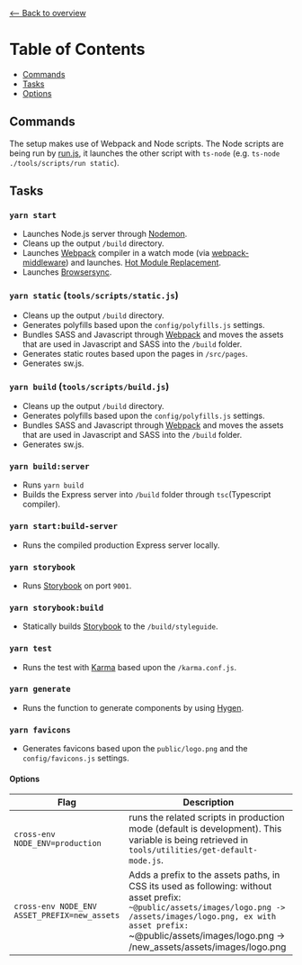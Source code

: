 [⟵ Back to overview](../README.md)

# Table of Contents
- [Commands](#commands)
- [Tasks](#tasks)
- [Options](#options)

## Commands ##
The setup makes use of Webpack and Node scripts. The Node scripts are being run by [run.js](../tools/scripts/run.js), it launches the other script with `ts-node` (e.g. `ts-node ./tools/scripts/run static`).

## Tasks ##
### `yarn start` ###
- Launches Node.js server through [Nodemon](https://nodemon.io/).
- Cleans up the output `/build` directory.
- Launches [Webpack](https://webpack.github.io/) compiler in a watch mode (via
  [webpack-middleware](../server/middleware/hotReload.ts)) and launches.
  [Hot Module Replacement](https://webpack.github.io/docs/hot-module-replacement).
- Launches [Browsersync](https://browsersync.io/).

### `yarn static` (`tools/scripts/static.js`) ###
- Cleans up the output `/build` directory.
- Generates polyfills based upon the `config/polyfills.js` settings.
- Bundles SASS and Javascript through [Webpack](https://webpack.github.io/) and moves the assets that are used in Javascript and SASS into the `/build` folder.
- Generates static routes based upon the pages in `/src/pages`.
- Generates sw.js.

### `yarn build` (`tools/scripts/build.js`) ###
- Cleans up the output `/build` directory.
- Generates polyfills based upon the `config/polyfills.js` settings.
- Bundles SASS and Javascript through [Webpack](https://webpack.github.io/) and moves the assets that are used in Javascript and SASS into the `/build` folder.
- Generates sw.js.

### `yarn build:server` ###
- Runs `yarn build`
- Builds the Express server into `/build` folder through `tsc`(Typescript compiler).

### `yarn start:build-server` ###
- Runs the compiled production Express server locally.

### `yarn storybook` ###
- Runs [Storybook](https://storybook.js.org/) on port `9001`.

### `yarn storybook:build` ###
- Statically builds [Storybook](https://storybook.js.org/) to the `/build/styleguide`.

### `yarn test` ###
- Runs the test with [Karma](https://karma-runner.github.io/latest/index.html) based upon the `/karma.conf.js`.

### `yarn generate` ###
- Runs the function to generate components by using [Hygen](https://www.hygen.io/).

### `yarn favicons` ###
- Generates favicons based upon the `public/logo.png` and the `config/favicons.js` settings.


#### Options

| Flag        | Description                                                                         |
| ----------- | ----------------------------------------------------------------------------------- |
| `cross-env NODE_ENV=production` | runs the related scripts in production mode (default is development). This variable is being retrieved in `tools/utilities/get-default-mode.js`.
| `cross-env NODE_ENV ASSET_PREFIX=new_assets` | Adds a prefix to the assets paths, in CSS its used as following: without asset prefix: `~@public/assets/images/logo.png -> /assets/images/logo.png, ex with asset prefix: `~@public/assets/images/logo.png -> /new_assets/assets/images/logo.png
